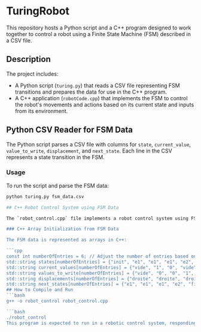 # TuringRobot

This repository hosts a Python script and a C++ program designed to work together to control a robot using a Finite State Machine (FSM) described in a CSV file.

## Description

The project includes:

- A Python script (`turing.py`) that reads a CSV file representing FSM transitions and prepares the data for use in the C++ program.
- A C++ application (`robotCode.cpp`) that implements the FSM to control the robot's movements and actions based on its current state and inputs from its environment.

## Python CSV Reader for FSM Data

The Python script parses a CSV file with columns for `state`, `current_value`, `value_to_write`, `displacement`, and `next_state`. Each line in the CSV represents a state transition in the FSM.

### Usage

To run the script and parse the FSM data:

```bash
python turing.py fsm_data.csv

## C++ Robot Control System using FSM Data

The `robot_control.cpp` file implements a robot control system using FSM data provided by the output of the Python script. The C++ program defines several arrays corresponding to each column in the CSV file: `states`, `current_values`, `values_to_write`, `displacements`, and `next_states`. These arrays drive the robot's behavior as dictated by the FSM.

### C++ Array Initialization from FSM Data

The FSM data is represented as arrays in C++:

```cpp
const int numberOfEntries = 6; // Adjust the number of entries based on the CSV data
std::string states[numberOfEntries] = {"init", "e1", "e1", "e1", "e2", "e2"};
std::string current_values[numberOfEntries] = {"vide", "1", "0", "vide", "vide", "0"};
std::string values_to_write[numberOfEntries] = {"vide", "0", "0", "1", "1", "0"};
std::string displacements[numberOfEntries] = {"droite", "droite", "droite", "gauche", "droite", "gauche"};
std::string next_states[numberOfEntries] = {"e1", "e1", "e1", "e2", "fin", "e2"};
## How to Compile and Run
```bash
g++ -o robot_control robot_control.cpp

```bash
./robot_control
This program is expected to run in a robotic control system, responding to sensor inputs and controlling actuators as per the FSM logic.



